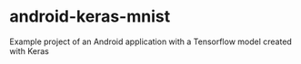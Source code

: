 # android-keras-mnist
Example project of an Android application with a Tensorflow model created with Keras

